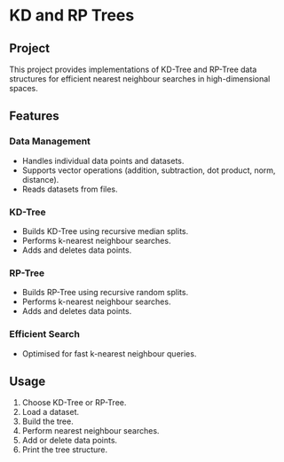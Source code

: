 # KD and RP Trees  
## Project  
This project provides implementations of KD-Tree and RP-Tree data structures for efficient nearest neighbour searches in high-dimensional spaces.  
## Features  
### Data Management
+ Handles individual data points and datasets.  
+ Supports vector operations (addition, subtraction, dot product, norm, distance).    
+ Reads datasets from files.  
### KD-Tree
+ Builds KD-Tree using recursive median splits.  
+ Performs k-nearest neighbour searches.  
+ Adds and deletes data points.  
### RP-Tree
+ Builds RP-Tree using recursive random splits.  
+ Performs k-nearest neighbour searches.  
+ Adds and deletes data points.  
### Efficient Search
+ Optimised for fast k-nearest neighbour queries.  
## Usage
1. Choose KD-Tree or RP-Tree.  
2. Load a dataset.  
3. Build the tree.  
4. Perform nearest neighbour searches.   
5. Add or delete data points.  
6. Print the tree structure.  



